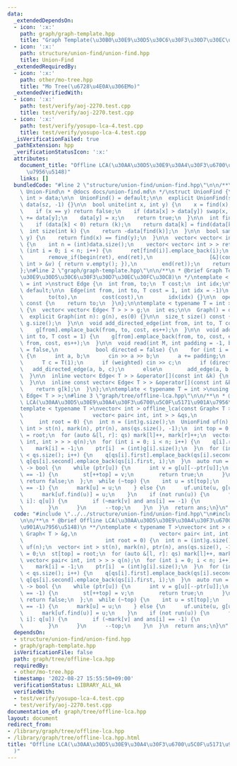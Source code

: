 ```yaml
---
data:
  _extendedDependsOn:
  - icon: ':x:'
    path: graph/graph-template.hpp
    title: "Graph Template(\u30B0\u30E9\u30D5\u30C6\u30F3\u30D7\u30EC\u30FC\u30C8)"
  - icon: ':x:'
    path: structure/union-find/union-find.hpp
    title: Union-Find
  _extendedRequiredBy:
  - icon: ':x:'
    path: other/mo-tree.hpp
    title: "Mo Tree(\u6728\u4E0A\u306EMo)"
  _extendedVerifiedWith:
  - icon: ':x:'
    path: test/verify/aoj-2270.test.cpp
    title: test/verify/aoj-2270.test.cpp
  - icon: ':x:'
    path: test/verify/yosupo-lca-4.test.cpp
    title: test/verify/yosupo-lca-4.test.cpp
  _isVerificationFailed: true
  _pathExtension: hpp
  _verificationStatusIcon: ':x:'
  attributes:
    document_title: "Offline LCA(\u30AA\u30D5\u30E9\u30A4\u30F3\u6700\u5C0F\u5171\u901A\
      \u7956\u5148)"
    links: []
  bundledCode: "#line 2 \"structure/union-find/union-find.hpp\"\n\n/**\n * @brief\
    \ Union-Find\n * @docs docs/union-find.md\n */\nstruct UnionFind {\n  vector<\
    \ int > data;\n\n  UnionFind() = default;\n\n  explicit UnionFind(size_t sz):\
    \ data(sz, -1) {}\n\n  bool unite(int x, int y) {\n    x = find(x), y = find(y);\n\
    \    if (x == y) return false;\n    if (data[x] > data[y]) swap(x, y);\n    data[x]\
    \ += data[y];\n    data[y] = x;\n    return true;\n  }\n\n  int find(int k) {\n\
    \    if (data[k] < 0) return (k);\n    return data[k] = find(data[k]);\n  }\n\n\
    \  int size(int k) {\n    return -data[find(k)];\n  }\n\n  bool same(int x, int\
    \ y) {\n    return find(x) == find(y);\n  }\n\n  vector< vector< int > > groups()\
    \ {\n    int n = (int)data.size();\n    vector< vector< int > > ret(n);\n    for\
    \ (int i = 0; i < n; i++) {\n      ret[find(i)].emplace_back(i);\n    }\n    ret.erase(\n\
    \        remove_if(begin(ret), end(ret),\n                  [&](const vector<\
    \ int > &v) { return v.empty(); }),\n        end(ret));\n    return ret;\n  }\n\
    };\n#line 2 \"graph/graph-template.hpp\"\n\n/**\n * @brief Graph Template(\u30B0\
    \u30E9\u30D5\u30C6\u30F3\u30D7\u30EC\u30FC\u30C8)\n */\ntemplate < typename T\
    \ = int >\nstruct Edge {\n  int from, to;\n  T cost;\n  int idx;\n\n  Edge() =\
    \ default;\n\n  Edge(int from, int to, T cost = 1, int idx = -1)\n      : from(from),\n\
    \        to(to),\n        cost(cost),\n        idx(idx) {}\n\n  operator int()\
    \ const {\n    return to;\n  }\n};\n\ntemplate < typename T = int >\nstruct Graph\
    \ {\n  vector< vector< Edge< T > > > g;\n  int es;\n\n  Graph() = default;\n\n\
    \  explicit Graph(int n): g(n), es(0) {}\n\n  size_t size() const {\n    return\
    \ g.size();\n  }\n\n  void add_directed_edge(int from, int to, T cost = 1) {\n\
    \    g[from].emplace_back(from, to, cost, es++);\n  }\n\n  void add_edge(int from,\
    \ int to, T cost = 1) {\n    g[from].emplace_back(from, to, cost, es);\n    g[to].emplace_back(to,\
    \ from, cost, es++);\n  }\n\n  void read(int M, int padding = -1, bool weighted\
    \ = false,\n            bool directed = false) {\n    for (int i = 0; i < M; i++)\
    \ {\n      int a, b;\n      cin >> a >> b;\n      a += padding;\n      b += padding;\n\
    \      T c = T(1);\n      if (weighted) cin >> c;\n      if (directed)\n     \
    \   add_directed_edge(a, b, c);\n      else\n        add_edge(a, b, c);\n    }\n\
    \  }\n\n  inline vector< Edge< T > > &operator[](const int &k) {\n    return g[k];\n\
    \  }\n\n  inline const vector< Edge< T > > &operator[](const int &k) const {\n\
    \    return g[k];\n  }\n};\n\ntemplate < typename T = int >\nusing Edges = vector<\
    \ Edge< T > >;\n#line 3 \"graph/tree/offline-lca.hpp\"\n\n/**\n * @brief Offline\
    \ LCA(\u30AA\u30D5\u30E9\u30A4\u30F3\u6700\u5C0F\u5171\u901A\u7956\u5148)\n **/\n\
    template < typename T >\nvector< int > offline_lca(const Graph< T > &g,\n    \
    \                      vector< pair< int, int > > &qs,\n                     \
    \     int root = 0) {\n  int n = (int)g.size();\n  UnionFind uf(n);\n  vector<\
    \ int > st(n), mark(n), ptr(n), ans(qs.size(), -1);\n  int top = 0;\n  st[top]\
    \ = root;\n  for (auto &[l, r]: qs) mark[l]++, mark[r]++;\n  vector< vector< pair<\
    \ int, int > > > q(n);\n  for (int i = 0; i < n; i++) {\n    q[i].reserve(mark[i]);\n\
    \    mark[i] = -1;\n    ptr[i]  = (int)g[i].size();\n  }\n  for (int i = 0; i\
    \ < qs.size(); i++) {\n    q[qs[i].first].emplace_back(qs[i].second, i);\n   \
    \ q[qs[i].second].emplace_back(qs[i].first, i);\n  }\n  auto run = [&](int u)\
    \ -> bool {\n    while (ptr[u]) {\n      int v = g[u][--ptr[u]];\n      if (mark[v]\
    \ == -1) {\n        st[++top] = v;\n        return true;\n      }\n    }\n   \
    \ return false;\n  };\n  while (~top) {\n    int u = st[top];\n    if (mark[u]\
    \ == -1) {\n      mark[u] = u;\n    } else {\n      uf.unite(u, g[u][ptr[u]]);\n\
    \      mark[uf.find(u)] = u;\n    }\n    if (not run(u)) {\n      for (auto &[v,\
    \ i]: q[u]) {\n        if (~mark[v] and ans[i] == -1) {\n          ans[i] = mark[uf.find(v)];\n\
    \        }\n      }\n      --top;\n    }\n  }\n  return ans;\n}\n"
  code: "#include \"../../structure/union-find/union-find.hpp\"\n#include \"../graph-template.hpp\"\
    \n\n/**\n * @brief Offline LCA(\u30AA\u30D5\u30E9\u30A4\u30F3\u6700\u5C0F\u5171\
    \u901A\u7956\u5148)\n **/\ntemplate < typename T >\nvector< int > offline_lca(const\
    \ Graph< T > &g,\n                          vector< pair< int, int > > &qs,\n\
    \                          int root = 0) {\n  int n = (int)g.size();\n  UnionFind\
    \ uf(n);\n  vector< int > st(n), mark(n), ptr(n), ans(qs.size(), -1);\n  int top\
    \ = 0;\n  st[top] = root;\n  for (auto &[l, r]: qs) mark[l]++, mark[r]++;\n  vector<\
    \ vector< pair< int, int > > > q(n);\n  for (int i = 0; i < n; i++) {\n    q[i].reserve(mark[i]);\n\
    \    mark[i] = -1;\n    ptr[i]  = (int)g[i].size();\n  }\n  for (int i = 0; i\
    \ < qs.size(); i++) {\n    q[qs[i].first].emplace_back(qs[i].second, i);\n   \
    \ q[qs[i].second].emplace_back(qs[i].first, i);\n  }\n  auto run = [&](int u)\
    \ -> bool {\n    while (ptr[u]) {\n      int v = g[u][--ptr[u]];\n      if (mark[v]\
    \ == -1) {\n        st[++top] = v;\n        return true;\n      }\n    }\n   \
    \ return false;\n  };\n  while (~top) {\n    int u = st[top];\n    if (mark[u]\
    \ == -1) {\n      mark[u] = u;\n    } else {\n      uf.unite(u, g[u][ptr[u]]);\n\
    \      mark[uf.find(u)] = u;\n    }\n    if (not run(u)) {\n      for (auto &[v,\
    \ i]: q[u]) {\n        if (~mark[v] and ans[i] == -1) {\n          ans[i] = mark[uf.find(v)];\n\
    \        }\n      }\n      --top;\n    }\n  }\n  return ans;\n}\n"
  dependsOn:
  - structure/union-find/union-find.hpp
  - graph/graph-template.hpp
  isVerificationFile: false
  path: graph/tree/offline-lca.hpp
  requiredBy:
  - other/mo-tree.hpp
  timestamp: '2022-08-27 15:55:50+09:00'
  verificationStatus: LIBRARY_ALL_WA
  verifiedWith:
  - test/verify/yosupo-lca-4.test.cpp
  - test/verify/aoj-2270.test.cpp
documentation_of: graph/tree/offline-lca.hpp
layout: document
redirect_from:
- /library/graph/tree/offline-lca.hpp
- /library/graph/tree/offline-lca.hpp.html
title: "Offline LCA(\u30AA\u30D5\u30E9\u30A4\u30F3\u6700\u5C0F\u5171\u901A\u7956\u5148\
  )"
---
```

